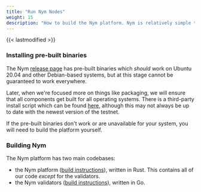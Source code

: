 ```yaml
---
title: "Run Nym Nodes"
weight: 15
description: "How to build the Nym platform. Nym is relatively simple to build and run on Mac OS X, Linux, and Windows."
---
```


{{< lastmodified >}}

### Installing pre-built binaries

The Nym [release page](https://github.com/nymtech/nym/releases) has pre-built binaries which _should_ work on Ubuntu 20.04 and other Debian-based systems, but at this stage cannot be guaranteed to work everywhere.

Later, when we're focused more on things like packaging, we will ensure that all components get built for all operating systems. There is a third-party install script which can be found [here](https://github.com/gyrusdentatus/nym_autoinstall), although this may not always be up to date with the newest version of the testnet.

If the pre-built binaries don't work or are unavailable for your system, you will need to build the platform yourself.

### Building Nym

The Nym platform has two main codebases:

- the Nym platform ([build instructions](build-nym)), written in Rust. This contains all of our code _except_ for the validators.
- the Nym validators ([build instructions](validators)), written in Go.
